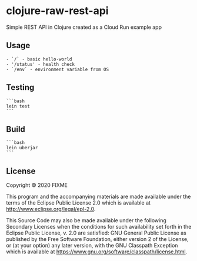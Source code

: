 # clojure-raw-rest-api

Simple REST API in Clojure created as a Cloud Run example app

## Usage

    - `/` - basic hello-world
    - '/status' - health check
    - `/env` - environment variable from OS

## Testing

    ```bash
    lein test
    ```

## Build

    ```bash
    lein uberjar
    ```

## License

Copyright © 2020 FIXME

This program and the accompanying materials are made available under the
terms of the Eclipse Public License 2.0 which is available at
http://www.eclipse.org/legal/epl-2.0.

This Source Code may also be made available under the following Secondary
Licenses when the conditions for such availability set forth in the Eclipse
Public License, v. 2.0 are satisfied: GNU General Public License as published by
the Free Software Foundation, either version 2 of the License, or (at your
option) any later version, with the GNU Classpath Exception which is available
at https://www.gnu.org/software/classpath/license.html.
